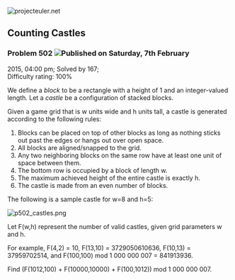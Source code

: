 ![projecteuler.net](images/print_page_logo.png)

## Counting Castles

### Problem 502 ![](images/icon_info.png)Published on Saturday, 7th February
2015, 04:00 pm; Solved by 167;  
Difficulty rating: 100%

We define a _block_ to be a rectangle with a height of 1 and an integer-valued
length. Let a _castle_ be a configuration of stacked blocks.

Given a game grid that is w units wide and h units tall, a castle is generated
according to the following rules:

  1. Blocks can be placed on top of other blocks as long as nothing sticks out past the edges or hangs out over open space.
  2. All blocks are aligned/snapped to the grid.
  3. Any two neighboring blocks on the same row have at least one unit of space between them.
  4. The bottom row is occupied by a block of length w.
  5. The maximum achieved height of the entire castle is exactly h.
  6. The castle is made from an even number of blocks.

The following is a sample castle for w=8 and h=5:

![p502_castles.png](project/images/p502_castles.png)

Let F(w,h) represent the number of valid castles, given grid parameters w and
h.

For example, F(4,2) = 10, F(13,10) = 3729050610636, F(10,13) = 37959702514,
and F(100,100) mod 1 000 000 007 = 841913936.

Find (F(1012,100) + F(10000,10000) + F(100,1012)) mod 1 000 000 007.

  
  

